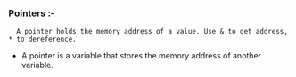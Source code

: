 ### Pointers :- 
      A pointer holds the memory address of a value. Use & to get address, * to dereference.

- A pointer is a variable that stores the memory address of another variable.
